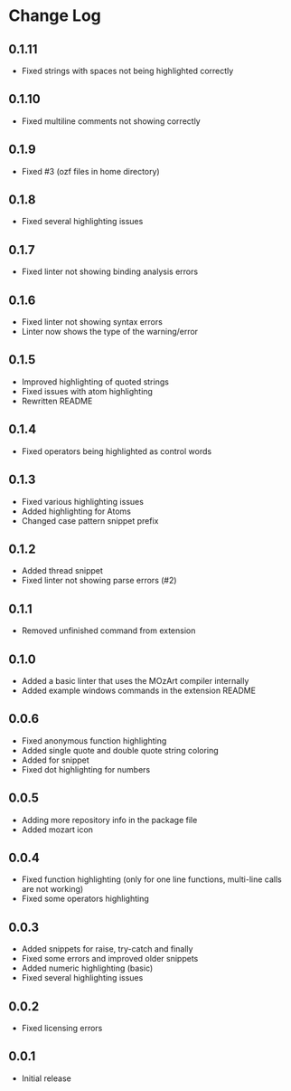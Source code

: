 # Change Log

## 0.1.11

- Fixed strings with spaces not being highlighted correctly

## 0.1.10

- Fixed multiline comments not showing correctly

## 0.1.9

- Fixed #3 (ozf files in home directory)

## 0.1.8

- Fixed several highlighting issues

## 0.1.7

- Fixed linter not showing binding analysis errors

## 0.1.6

- Fixed linter not showing syntax errors
- Linter now shows the type of the warning/error

## 0.1.5

- Improved highlighting of quoted strings
- Fixed issues with atom highlighting
- Rewritten README

## 0.1.4

- Fixed operators being highlighted as control words

## 0.1.3

- Fixed various highlighting issues
- Added highlighting for Atoms
- Changed case pattern snippet prefix

## 0.1.2

- Added thread snippet
- Fixed linter not showing parse errors (#2)

## 0.1.1

- Removed unfinished command from extension

## 0.1.0

- Added a basic linter that uses the MOzArt compiler internally
- Added example windows commands in the extension README

## 0.0.6

- Fixed anonymous function highlighting
- Added single quote and double quote string coloring
- Added for snippet
- Fixed dot highlighting for numbers

## 0.0.5

- Adding more repository info in the package file
- Added mozart icon

## 0.0.4

- Fixed function highlighting (only for one line functions, multi-line  calls are not working)
- Fixed some operators highlighting

## 0.0.3

- Added snippets for raise, try-catch and finally
- Fixed some errors and improved older snippets
- Added numeric highlighting (basic)
- Fixed several highlighting issues

## 0.0.2

- Fixed licensing errors

## 0.0.1

- Initial release

